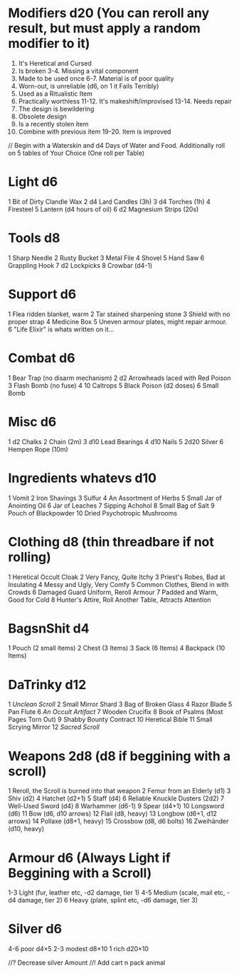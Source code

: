 # Modifiers d20 (You can reroll any result, but must apply a random modifier to it)
1. It's Heretical and Cursed
2. Is broken
3-4. Missing a vital component
5. Made to be used once
6-7. Material is of poor quality
8. Worn-out, is unreliable (d6, on 1 it Fails Terribly)
9. Used as a Ritualistic Item
10. Practically worthless
11-12. It's makeshift/improvised
13-14. Needs repair
15.    The design is bewildering
16.    Obsolete design
17.    Is a recently stolen item
18.    Combine with previous item
19-20. Item is improved

// Begin with a Waterskin and d4 Days of Water and Food. Additionally roll on 5 tables of Your Choice (One roll per Table)

# Light d6
1 Bit of Dirty Clandle Wax 
2 d4 Lard Candles (3h)
3 d4 Torches (1h)
4 Firesteel
5 Lantern (d4 hours of oil)
6 d2 Magnesium Strips (20s)

# Tools d8
1 Sharp Needle
2 Rusty Bucket 
3 Metal File
4 Shovel
5 Hand Saw
6 Grappling Hook
7 d2 Lockpicks
8 Crowbar (d4-1)

# Support d6
1 Flea ridden blanket, warm
2 Tar stained sharpening stone
3 Shield with no proper strap
4 Medicine Box
5 Uneven armour plates, might repair armour.
6 "Life Elixir" is whats written on it...

# Combat d6
1 Bear Trap (no disarm mechanism)
2 d2 Arrowheads laced with Red Poison
3 Flash Bomb (no fuse)
4 10 Caltrops
5 Black Poison (d2 doses)
6 Small Bomb

# Misc d6
1 d2 Chalks
2 Chain (2m)
3 d10 Lead Bearings
4 d10 Nails
5 2d20 Silver
6 Hempen Rope (10m)
 
# Ingredients whatevs d10
1 Vomit
2 Iron Shavings
3 Sulfur
4 An Assortment of Herbs
5 Small Jar of Anointing Oil
6 Jar of Leaches
7 Sipping Achohol
8 Small Bag of Salt
9 Pouch of Blackpowder
10 Dried Psychotropic Mushrooms 

# Clothing d8 (thin threadbare if not rolling)
1 Heretical Occult Cloak
2 Very Fancy, Quite Itchy
3 Priest's Robes, Bad at Insulating
4 Messy and Ugly, Very Comfy
5 Common Clothes, Blend in with Crowds
6 Damaged Guard Uniform, Reroll Armour
7 Padded and Warm, Good for Cold
8 Hunter's Attire, Roll Another Table, Attracts Attention

# BagsnShit d4
1 Pouch (2 small items)
2 Chest (3 Items)
3 Sack (6 Items)
4 Backpack (10 Items)

# DaTrinky d12
1 *Unclean Scroll*
2 Small Mirror Shard
3 Bag of Broken Glass
4 Razor Blade
5 Pan Flute
6 *An Occult Artifact*
7 Wooden Crucifix
8 Book of Psalms (Most Pages Torn Out)
9 Shabby Bounty Contract
10 Heretical Bible
11 Small Scrying Mirror
12 *Sacred Scroll*

# Weapons 2d8 (d8 if beggining with a scroll)
1 Reroll, the Scroll is burned into that weapon
2 Femur from an Elderly (d1)
3 Shiv (d2)
4 Hatchet (d2+1)
5 Staff (d4)
6 Reliable Knuckle Dusters (2d2)
7 Well-Used Sword (d4)
8 Warhammer (d6-1)
9 Spear (d4+1)
10 Longsword (d6)
11 Bow (d6, d10 arrows)
12 Flail (d8, heavy)
13 Longbow (d6+1,  d12 arrows)
14 Pollaxe (d8+1, heavy)
15 Crossbow (d8, d6 bolts)
16 Zweihänder (d10, heavy)

# Armour d6 (Always Light if Beggining with a Scroll)
1-3  Light  (fur, leather etc, -d2 damage, tier 1) 
4-5  Medium (scale, mail etc, -d4 damage, tier 2) 
 6   Heavy  (plate, splint etc, -d6 damage, tier 3) 

# Silver d6
4-6    poor     d4×5
2-3    modest   d8×10
 1     rich     d20×10



//? Decrease silver Amount
//! Add cart n pack animal
